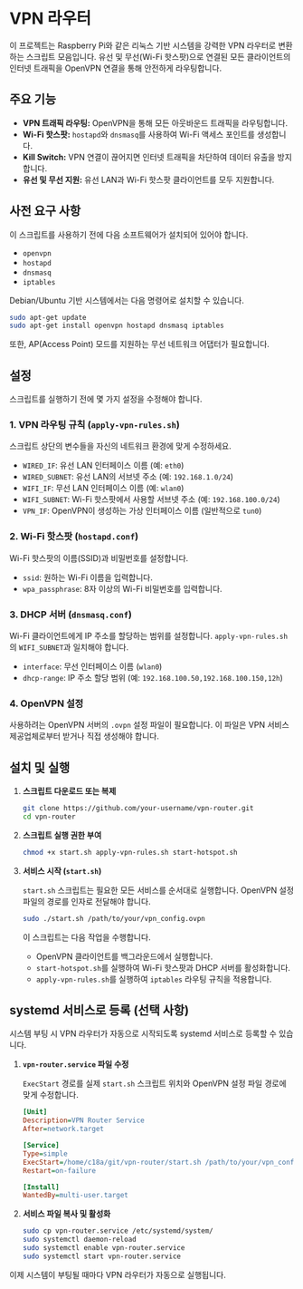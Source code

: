 # VPN 라우터

이 프로젝트는 Raspberry Pi와 같은 리눅스 기반 시스템을 강력한 VPN 라우터로 변환하는 스크립트 모음입니다. 유선 및 무선(Wi-Fi 핫스팟)으로 연결된 모든 클라이언트의 인터넷 트래픽을 OpenVPN 연결을 통해 안전하게 라우팅합니다.

## 주요 기능

- **VPN 트래픽 라우팅:** OpenVPN을 통해 모든 아웃바운드 트래픽을 라우팅합니다.
- **Wi-Fi 핫스팟:** `hostapd`와 `dnsmasq`를 사용하여 Wi-Fi 액세스 포인트를 생성합니다.
- **Kill Switch:** VPN 연결이 끊어지면 인터넷 트래픽을 차단하여 데이터 유출을 방지합니다.
- **유선 및 무선 지원:** 유선 LAN과 Wi-Fi 핫스팟 클라이언트를 모두 지원합니다.

## 사전 요구 사항

이 스크립트를 사용하기 전에 다음 소프트웨어가 설치되어 있어야 합니다.

- `openvpn`
- `hostapd`
- `dnsmasq`
- `iptables`

Debian/Ubuntu 기반 시스템에서는 다음 명령어로 설치할 수 있습니다.

```bash
sudo apt-get update
sudo apt-get install openvpn hostapd dnsmasq iptables
```

또한, AP(Access Point) 모드를 지원하는 무선 네트워크 어댑터가 필요합니다.

## 설정

스크립트를 실행하기 전에 몇 가지 설정을 수정해야 합니다.

### 1. VPN 라우팅 규칙 (`apply-vpn-rules.sh`)

스크립트 상단의 변수들을 자신의 네트워크 환경에 맞게 수정하세요.

- `WIRED_IF`: 유선 LAN 인터페이스 이름 (예: `eth0`)
- `WIRED_SUBNET`: 유선 LAN의 서브넷 주소 (예: `192.168.1.0/24`)
- `WIFI_IF`: 무선 LAN 인터페이스 이름 (예: `wlan0`)
- `WIFI_SUBNET`: Wi-Fi 핫스팟에서 사용할 서브넷 주소 (예: `192.168.100.0/24`)
- `VPN_IF`: OpenVPN이 생성하는 가상 인터페이스 이름 (일반적으로 `tun0`)

### 2. Wi-Fi 핫스팟 (`hostapd.conf`)

Wi-Fi 핫스팟의 이름(SSID)과 비밀번호를 설정합니다.

- `ssid`: 원하는 Wi-Fi 이름을 입력합니다.
- `wpa_passphrase`: 8자 이상의 Wi-Fi 비밀번호를 입력합니다.

### 3. DHCP 서버 (`dnsmasq.conf`)

Wi-Fi 클라이언트에게 IP 주소를 할당하는 범위를 설정합니다. `apply-vpn-rules.sh`의 `WIFI_SUBNET`과 일치해야 합니다.

- `interface`: 무선 인터페이스 이름 (`wlan0`)
- `dhcp-range`: IP 주소 할당 범위 (예: `192.168.100.50,192.168.100.150,12h`)

### 4. OpenVPN 설정

사용하려는 OpenVPN 서버의 `.ovpn` 설정 파일이 필요합니다. 이 파일은 VPN 서비스 제공업체로부터 받거나 직접 생성해야 합니다.

## 설치 및 실행

1.  **스크립트 다운로드 또는 복제**

    ```bash
    git clone https://github.com/your-username/vpn-router.git
    cd vpn-router
    ```

2.  **스크립트 실행 권한 부여**

    ```bash
    chmod +x start.sh apply-vpn-rules.sh start-hotspot.sh
    ```

3.  **서비스 시작 (`start.sh`)**

    `start.sh` 스크립트는 필요한 모든 서비스를 순서대로 실행합니다. OpenVPN 설정 파일의 경로를 인자로 전달해야 합니다.

    ```bash
    sudo ./start.sh /path/to/your/vpn_config.ovpn
    ```

    이 스크립트는 다음 작업을 수행합니다.
    - OpenVPN 클라이언트를 백그라운드에서 실행합니다.
    - `start-hotspot.sh`를 실행하여 Wi-Fi 핫스팟과 DHCP 서버를 활성화합니다.
    - `apply-vpn-rules.sh`를 실행하여 `iptables` 라우팅 규칙을 적용합니다.

## systemd 서비스로 등록 (선택 사항)

시스템 부팅 시 VPN 라우터가 자동으로 시작되도록 systemd 서비스로 등록할 수 있습니다.

1.  **`vpn-router.service` 파일 수정**

    `ExecStart` 경로를 실제 `start.sh` 스크립트 위치와 OpenVPN 설정 파일 경로에 맞게 수정합니다.

    ```ini
    [Unit]
    Description=VPN Router Service
    After=network.target

    [Service]
    Type=simple
    ExecStart=/home/c18a/git/vpn-router/start.sh /path/to/your/vpn_config.ovpn
    Restart=on-failure

    [Install]
    WantedBy=multi-user.target
    ```

2.  **서비스 파일 복사 및 활성화**

    ```bash
    sudo cp vpn-router.service /etc/systemd/system/
    sudo systemctl daemon-reload
    sudo systemctl enable vpn-router.service
    sudo systemctl start vpn-router.service
    ```

이제 시스템이 부팅될 때마다 VPN 라우터가 자동으로 실행됩니다.
